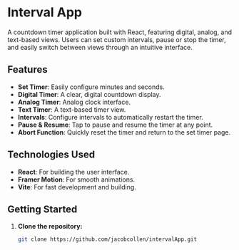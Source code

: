 # Interval App

A countdown timer application built with React, featuring digital, analog, and text-based views. Users can set custom intervals, pause or stop the timer, and easily switch between views through an intuitive interface.

## Features

- **Set Timer**: Easily configure minutes and seconds.
- **Digital Timer**: A clear, digital countdown display.
- **Analog Timer**: Analog clock interface.
- **Text Timer**: A text-based timer view.
- **Intervals**: Configure intervals to automatically restart the timer.
- **Pause & Resume**: Tap to pause and resume the timer at any point.
- **Abort Function**: Quickly reset the timer and return to the set timer page.

## Technologies Used

- **React**: For building the user interface.
- **Framer Motion**: For smooth animations.
- **Vite**: For fast development and building.

## Getting Started

1. **Clone the repository:**
   ```bash
   git clone https://github.com/jacobcollen/intervalApp.git
